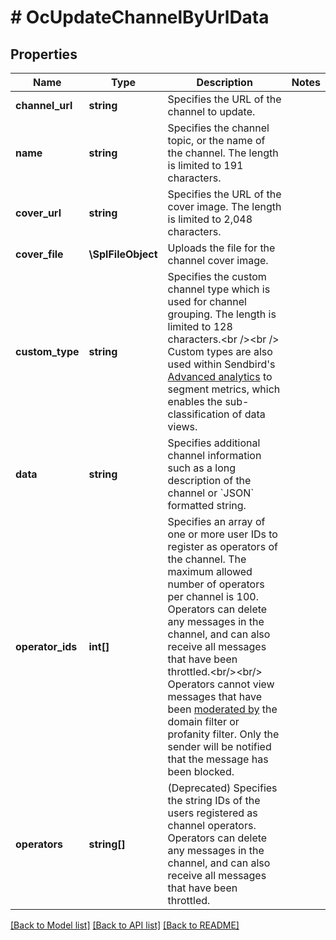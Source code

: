 # # OcUpdateChannelByUrlData

## Properties

Name | Type | Description | Notes
------------ | ------------- | ------------- | -------------
**channel_url** | **string** | Specifies the URL of the channel to update. |
**name** | **string** | Specifies the channel topic, or the name of the channel. The length is limited to 191 characters. |
**cover_url** | **string** | Specifies the URL of the cover image. The length is limited to 2,048 characters. |
**cover_file** | **\SplFileObject** | Uploads the file for the channel cover image. |
**custom_type** | **string** | Specifies the custom channel type which is used for channel grouping. The length is limited to 128 characters.&lt;br /&gt;&lt;br /&gt; Custom types are also used within Sendbird&#39;s [Advanced analytics](/docs/chat/v3/platform-api/guides/advanced-analytics) to segment metrics, which enables the sub-classification of data views. |
**data** | **string** | Specifies additional channel information such as a long description of the channel or &#x60;JSON&#x60; formatted string. |
**operator_ids** | **int[]** | Specifies an array of one or more user IDs to register as operators of the channel. The maximum allowed number of operators per channel is 100. Operators can delete any messages in the channel, and can also receive all messages that have been throttled.&lt;br/&gt;&lt;br/&gt;  Operators cannot view messages that have been [moderated by](/docs/chat/v3/platform-api/guides/filter-and-moderation) the domain filter or profanity filter. Only the sender will be notified that the message has been blocked. |
**operators** | **string[]** | (Deprecated) Specifies the string IDs of the users registered as channel operators. Operators can delete any messages in the channel, and can also receive all messages that have been throttled. |

[[Back to Model list]](../../README.md#models) [[Back to API list]](../../README.md#endpoints) [[Back to README]](../../README.md)
